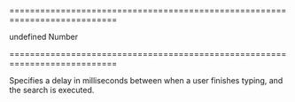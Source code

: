 ===========================================================================
<!--default-->undefined<!--/default-->
<!--type-->Number<!--/type-->
===========================================================================

<!--shortDescription-->
Specifies a delay in milliseconds between when a user finishes typing, and the search is executed.
<!--/shortDescription-->

<!--fullDescription-->

<!--/fullDescription-->